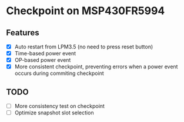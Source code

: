# Checkpoint on MSP430FR5994

## Features

- [x] Auto restart from LPM3.5 (no need to press reset button)
- [x] Time-based power event
- [x] OP-based power event 
- [x] More consistent checkpoint, preventing errors when a power event occurs during commiting checkpoint

## TODO

- [ ] More consistency test on checkpoint
- [ ] Optimize snapshot slot selection